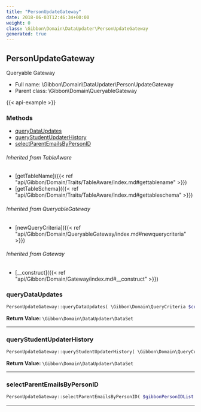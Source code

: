 ```yaml
---
title: "PersonUpdateGateway"
date: 2018-06-03T12:46:34+00:00
weight: 0
class: \Gibbon\Domain\DataUpdater\PersonUpdateGateway
generated: true
---
```


## PersonUpdateGateway

Queryable Gateway



* Full name: \Gibbon\Domain\DataUpdater\PersonUpdateGateway
* Parent class: \Gibbon\Domain\QueryableGateway

{{< api-example >}} 



### Methods

- [queryDataUpdates](#querydataupdates)
- [queryStudentUpdaterHistory](#querystudentupdaterhistory)
- [selectParentEmailsByPersonID](#selectparentemailsbypersonid)




###### Inherited from TableAware
- [getTableName]({{< ref "api/Gibbon/Domain/Traits/TableAware/index.md#gettablename" >}})
- [getTableSchema]({{< ref "api/Gibbon/Domain/Traits/TableAware/index.md#gettableschema" >}})

###### Inherited from QueryableGateway
- [newQueryCriteria]({{< ref "api/Gibbon/Domain/QueryableGateway/index.md#newquerycriteria" >}})

###### Inherited from Gateway
- [__construct]({{< ref "api/Gibbon/Domain/Gateway/index.md#__construct" >}})



### queryDataUpdates



```php
PersonUpdateGateway::queryDataUpdates( \Gibbon\Domain\QueryCriteria $criteria ): \Gibbon\Domain\DataUpdater\DataSet
```






**Return Value:**
`\Gibbon\Domain\DataUpdater\DataSet`  



---

### queryStudentUpdaterHistory



```php
PersonUpdateGateway::queryStudentUpdaterHistory( \Gibbon\Domain\QueryCriteria $criteria, $gibbonSchoolYearID, $gibbonPersonIDList ): \Gibbon\Domain\DataUpdater\DataSet
```






**Return Value:**
`\Gibbon\Domain\DataUpdater\DataSet`  



---

### selectParentEmailsByPersonID



```php
PersonUpdateGateway::selectParentEmailsByPersonID( $gibbonPersonIDList )
```









---

